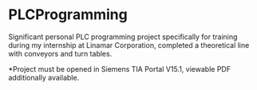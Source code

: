 # PLCProgramming

Significant personal PLC programming project specifically for training during my internship at Linamar Corporation, completed a theoretical line with conveyors and turn tables. 

*Project must be opened in Siemens TIA Portal V15.1, viewable PDF additionally available.
